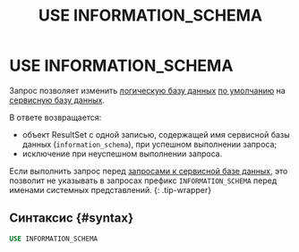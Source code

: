 ﻿---
layout: default
title: USE INFORMATION_SCHEMA
nav_order: 41
parent: Запросы SQL+
grand_parent: Справочная информация
has_children: false
has_toc: false
---

# USE INFORMATION_SCHEMA

Запрос позволяет изменить [логическую базу данных](../../../overview/main_concepts/logical_db/logical_db.md) 
[по умолчанию](../../../working_with_system/other_features/default_db_set-up/default_db_set-up.md) 
на [сервисную базу данных](../../../overview/main_concepts/service_db/service_db.md).

В ответе возвращается:
*   объект ResultSet c одной записью, содержащей имя сервисной базы данных (`information_schema`), 
    при успешном выполнении запроса;
*   исключение при неуспешном выполнении запроса.

Если выполнить запрос перед [запросами к сервисной базе данных](../SELECT_FROM_INFORMATION_SCHEMA/SELECT_FROM_INFORMATION_SCHEMA.md),
это позволит не указывать в запросах префикс `INFORMATION_SCHEMA` перед именами системных
представлений.
{: .tip-wrapper}

## Синтаксис {#syntax}

```sql
USE INFORMATION_SCHEMA
```